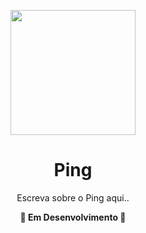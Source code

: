 <p align="center">
  <img src="https://i.postimg.cc/YS32kBzq/ping-logo2.png" width="200" />
</p>

<h1 align="center">
   Ping
</h1>

<p align="center">
Escreva sobre o Ping aqui..
</p>

<p align="center">
<strong>🚧 Em Desenvolvimento 🚧</strong>
</p>
